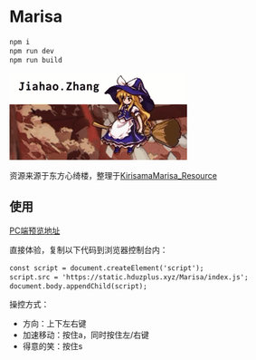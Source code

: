 # Marisa

```
npm i
npm run dev
npm run build
```

![1](https://raw.githubusercontent.com/zjhch123/Marisa/master/preview/1.gif)



资源来源于东方心绮楼，整理于[KirisamaMarisa_Resource](https://github.com/zjhch123/KirisamaMarisa_Resource)

## 使用

[PC端预览地址](https://www.hduzplus.xyz/)

直接体验，复制以下代码到浏览器控制台内：
```
const script = document.createElement('script');
script.src = 'https://static.hduzplus.xyz/Marisa/index.js';
document.body.appendChild(script);
```

操控方式：
* 方向：上下左右键
* 加速移动：按住a，同时按住左/右键
* 得意的笑：按住s
